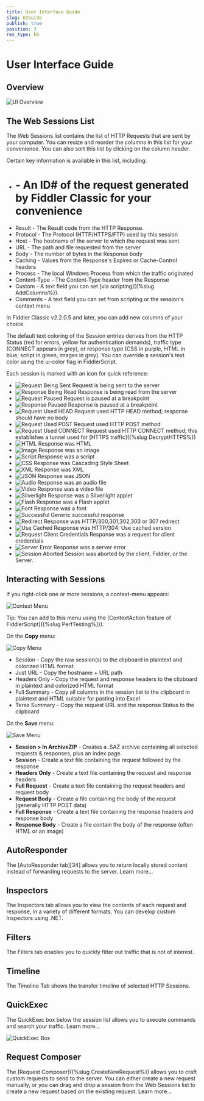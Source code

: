 ```yaml
---
title: User Interface Guide
slug: UIGuide
publish: true
position: 3
res_type: kb
---
```


User Interface Guide
====================

Overview
--------

![UI Overview](../images/UIGuide/UIOverview.png)

The Web Sessions List
---------------------

The Web Sessions list contains the list of HTTP Requests that are sent by your computer.  You can resize and reorder the columns in this list for your convenience.  You can also sort this list by clicking on the column header.

Certain key information is available in this list, including:

+ # - An ID# of the request generated by Fiddler Classic for your convenience
+ Result - The Result code from the HTTP Response.  
+ Protocol - The Protocol (HTTP/HTTPS/FTP) used by this session
+ Host - The hostname of the server to which the request was sent
+ URL - The path and file requested from the server
+ Body - The number of bytes in the Response body
+ Caching - Values from the Response's Expires or Cache-Control headers
+ Process - The local Windows Process from which the traffic originated
+ Content-Type - The Content-Type header from the Response
+ Custom - A text field you can set [via scripting]({%slug AddColumns%}).
+ Comments - A text field you can set from scripting or the session's context menu

In Fiddler Classic v2.2.0.5 and later, you can add new columns of your choice.

The default text coloring of the Session entries derives from the HTTP Status (red for errors, yellow for authentication demands), traffic type (CONNECT appears in grey), or response type (CSS in purple, HTML in blue; script in green, images in grey).  You can override a session's text color using the ui-color flag in FiddlerScript.

Each session is marked with an icon for quick reference:

+ ![Request Being Sent](../images/UIGuide/RequestBeingSent.png) 	Request is being sent to the server
+ ![Response Being Read](../images/UIGuide/RequestBeingRead.png) Response is being read from the server
+ ![Request Paused](../images/UIGuide/RequestPaused.png) Request is paused at a breakpoint
+ ![Response Paused](../images/UIGuide/ResponsePaused.png) Response is paused at a breakpoint
+ ![Request Used HEAD](../images/UIGuide/RequestUsedHEAD.png) Request used HTTP HEAD method; response should have no body
+ ![Request Used POST](../images/UIGuide/RequestUsedPost.png) Request used HTTP POST method
+ ![Request Used CONNECT](../images/UIGuide/RequestUsedCONNECT.png) Request used HTTP CONNECT method; this establishes a tunnel used for [HTTPS traffic]({%slug DecryptHTTPS%})
+ ![HTML](../images/UIGuide/HTML.png) Response was HTML
+ ![Image](../images/UIGuide/Image.png) Response was an image
+ ![Script](../images/UIGuide/Script.PNG) Response was a script
+ ![CSS](../images/UIGuide/CSS.png) Response was Cascading Style Sheet
+ ![XML](../images/UIGuide/XML.png) Response was XML
+ ![JSON](../images/UIGuide/JSON.png) Response was JSON
+ ![Audio](../images/UIGuide/Audio.png) Response was an audio file
+ ![Video](../images/UIGuide/Video.png) Response was a video file
+ ![Silverlight](../images/UIGuide/Silverlight.png) Response was a Silverlight applet
+ ![Flash](../images/UIGuide/Flash.png) Response was a Flash applet
+ ![Font](../images/UIGuide/Font.png) Response was a font
+ ![Successful](../images/UIGuide/Successful.png) Generic successful response
+ ![Redirect](../images/UIGuide/300.png) Response was HTTP/300,301,302,303 or 307 redirect
+ ![Use Cached](../images/UIGuide/304.png) Response was HTTP/304: Use cached version
+ ![Request Client Credentials](../images/UIGuide/RequestClientCredentials.png) Response was a request for client credentials
+ ![Server Error](../images/UIGuide/ServerError.png) Response was a server error
+ ![Session Aborted](../images/UIGuide/SessionAborted.png) Session was aborted by the client, Fiddler, or the Server.

Interacting with Sessions
-------------------------

If you right-click one or more sessions, a context-menu appears:

![Context Menu](../images/UIGuide/ContextMenu.png)

Tip: You can add to this menu using the [ContextAction feature of FiddlerScript]({%slug PerfTesting%]}).  

On the **Copy** menu:

![Copy Menu](../images/UIGuide/CopyMenu.png)

+ Session - Copy the raw session(s) to the clipboard in plaintext and colorized HTML format
+ Just URL - Copy the hostname + URL path
+ Headers Only - Copy the request and response headers to the clipboard in plaintext and colorized HTML format
+ Full Summary - Copy all columns in the session list to the clipboard in plaintext and HTML suitable for pasting into Excel
+ Terse Summary - Copy the request URL and the response Status to the clipboard

On the **Save** menu:

![Save Menu](../images/UIGuide/SaveMenu.png)

+ **Session > In ArchiveZIP** - Creates a .SAZ archive containing all selected requests & responses, plus an index page. 
+ **Session** - Create a text file containing the request followed by the response
+ **Headers Only** - Create a text file containing the request and response headers
+ **Full Request** - Create a text file containing the request headers and request body
+ **Request Body** - Create a file containing the body of the request (generally HTTP POST data)
+ **Full Response** - Create a text file containing the response headers and response body
+ **Response Body** - Create a file contain the body of the response (often HTML or an image)

AutoResponder
-------------

The [AutoResponder tab][34] allows you to return locally stored content instead of forwarding requests to the server.  Learn more...

Inspectors
----------

The Inspectors tab allows you to view the contents of each request and response, in a variety of different formats.  You can develop custom Inspectors using .NET.

Filters
-------

The Filters tab enables you to quickly filter out traffic that is not of interest. 

Timeline
--------

The Timeline Tab shows the transfer timeline of selected HTTP Sessions.

QuickExec
---------

The QuickExec box below the session list allows you to execute commands and search your traffic. Learn more...

![QuickExec Box](../images/UIGuide/QuickExec.png)

Request Composer
----------------

The [Request Composer]({%slug CreateNewRequest%}) allows you to craft custom requests to send to the server.  You can either create a new request manually, or you can drag and drop a session from the Web Sessions list to create a new request based on the existing request. Learn more...


